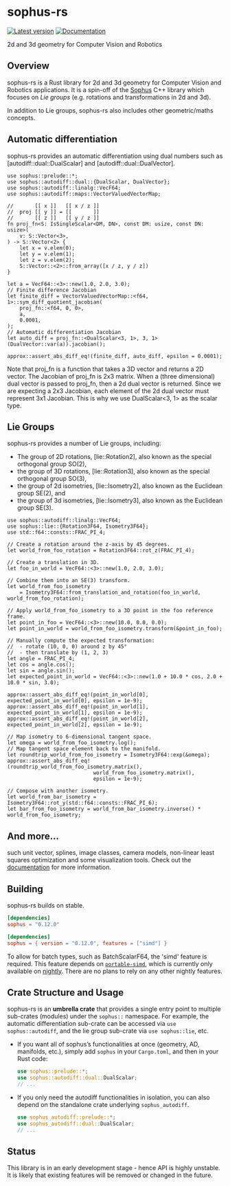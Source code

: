 # sophus-rs

[![Latest version](https://img.shields.io/crates/v/sophus.svg)](https://crates.io/crates/sophus)
[![Documentation](https://docs.rs/strasdat/badge.svg)](https://docs.rs/sophus)

2d and 3d geometry for Computer Vision and Robotics

## Overview

sophus-rs is a Rust library for 2d and 3d geometry for Computer Vision and Robotics applications.
It is a spin-off of the [Sophus](https://github.com/strasdat/Sophus) C++ library which
focuses on *Lie groups* (e.g. rotations and transformations in 2d and 3d).

In addition to Lie groups, sophus-rs also includes other geometric/maths concepts.

## Automatic differentiation

sophus-rs provides an automatic differentiation using dual numbers such as
[autodiff::dual::DualScalar] and [autodiff::dual::DualVector].

```
use sophus::prelude::*;
use sophus::autodiff::dual::{DualScalar, DualVector};
use sophus::autodiff::linalg::VecF64;
use sophus::autodiff::maps::VectorValuedVectorMap;

//       [[ x ]]   [[ x / z ]]
//  proj [[ y ]] = [[       ]]
//       [[ z ]]   [[ y / z ]]
fn proj_fn<S: IsSingleScalar<DM, DN>, const DM: usize, const DN: usize>(
    v: S::Vector<3>,
) -> S::Vector<2> {
    let x = v.elem(0);
    let y = v.elem(1);
    let z = v.elem(2);
    S::Vector::<2>::from_array([x / z, y / z])
}

let a = VecF64::<3>::new(1.0, 2.0, 3.0);
// Finite difference Jacobian
let finite_diff = VectorValuedVectorMap::<f64, 1>::sym_diff_quotient_jacobian(
    proj_fn::<f64, 0, 0>,
    a,
    0.0001,
);
// Automatic differentiation Jacobian
let auto_diff = proj_fn::<DualScalar<3, 1>, 3, 1>(DualVector::var(a)).jacobian();

approx::assert_abs_diff_eq!(finite_diff, auto_diff, epsilon = 0.0001);
```

Note that proj_fn is a function that takes a 3D vector and returns a 2D vector. The Jacobian of
proj_fn is 2x3 matrix. When a (three dimensional) dual vector is passed to proj_fn, then
a 2d dual vector is returned. Since we are expecting a 2x3 Jacobian, each element of the 2d dual
vector must represent 3x1 Jacobian. This is why we use DualScalar<3, 1> as the scalar type.

## Lie Groups

sophus-rs provides a number of Lie groups, including:

 * The group of 2D rotations, [lie::Rotation2], also known as the special orthogonal group SO(2),
 * the group of 3D rotations, [lie::Rotation3], also known as the special orthogonal group SO(3),
 * the group of 2d isometries, [lie::Isometry2], also known as the Euclidean group SE(2), and
 * the group of 3d isometries, [lie::Isometry3], also known as the Euclidean group SE(3).


```
use sophus::autodiff::linalg::VecF64;
use sophus::lie::{Rotation3F64, Isometry3F64};
use std::f64::consts::FRAC_PI_4;

// Create a rotation around the z-axis by 45 degrees.
let world_from_foo_rotation = Rotation3F64::rot_z(FRAC_PI_4);

// Create a translation in 3D.
let foo_in_world = VecF64::<3>::new(1.0, 2.0, 3.0);

// Combine them into an SE(3) transform.
let world_from_foo_isometry
    = Isometry3F64::from_translation_and_rotation(foo_in_world, world_from_foo_rotation);

// Apply world_from_foo_isometry to a 3D point in the foo reference frame.
let point_in_foo = VecF64::<3>::new(10.0, 0.0, 0.0);
let point_in_world = world_from_foo_isometry.transform(&point_in_foo);

// Manually compute the expected transformation:
//  - rotate (10, 0, 0) around z by 45°
//  - then translate by (1, 2, 3)
let angle = FRAC_PI_4;
let cos = angle.cos();
let sin = angle.sin();
let expected_point_in_world = VecF64::<3>::new(1.0 + 10.0 * cos, 2.0 + 10.0 * sin, 3.0);

approx::assert_abs_diff_eq!(point_in_world[0], expected_point_in_world[0], epsilon = 1e-9);
approx::assert_abs_diff_eq!(point_in_world[1], expected_point_in_world[1], epsilon = 1e-9);
approx::assert_abs_diff_eq!(point_in_world[2], expected_point_in_world[2], epsilon = 1e-9);

// Map isometry to 6-dimensional tangent space.
let omega = world_from_foo_isometry.log();
// Map tangent space element back to the manifold.
let roundtrip_world_from_foo_isometry = Isometry3F64::exp(&omega);
approx::assert_abs_diff_eq!(roundtrip_world_from_foo_isometry.matrix(),
                            world_from_foo_isometry.matrix(),
                            epsilon = 1e-9);

// Compose with another isometry.
let world_from_bar_isometry = Isometry3F64::rot_y(std::f64::consts::FRAC_PI_6);
let bar_from_foo_isometry = world_from_bar_isometry.inverse() * world_from_foo_isometry;
```

## And more...

such unit vector, splines, image classes, camera models, non-linear least squares optimization and
some visualization tools. Check out the [documentation](https://docs.rs/sophus) for more information.


## Building

sophus-rs builds on stable.

```toml
[dependencies]
sophus = "0.12.0"
```

```toml
[dependencies]
sophus = { version = "0.12.0", features = ["simd"] }
```

To allow for batch types, such as BatchScalarF64, the 'simd' feature is required. This feature
depends on [`portable-simd`](https://doc.rust-lang.org/std/simd/index.html), which is currently
only available on [nightly](https://doc.rust-lang.org/book/appendix-07-nightly-rust.html). There
are no plans to rely on any other nightly features.

## Crate Structure and Usage

sophus-rs is an **umbrella crate** that provides a single entry point to multiple
sub-crates (modules) under the `sophus::` namespace. For example, the automatic differentiation
sub-crate can be accessed via `use sophus::autodiff`, and the lie group sub-crate via
`use sophus::lie`, etc.

- If you want all of sophus’s functionalities at once (geometry, AD, manifolds, etc.),
  simply add `sophus` in your `Cargo.toml`, and then in your Rust code:

  ```rust
  use sophus::prelude::*;
  use sophus::autodiff::dual::DualScalar;
  // ...
  ```

- If you only need the autodiff functionalities in isolation, you can also depend on the
  standalone crate underlying `sophus_autodiff`.

   ```rust
  use sophus_autodiff::prelude::*;
  use sophus_autodiff::dual::DualScalar;
  // ...
  ```

## Status

This library is in an early development stage - hence API is highly unstable. It is likely that
existing features will be removed or changed in the future.
